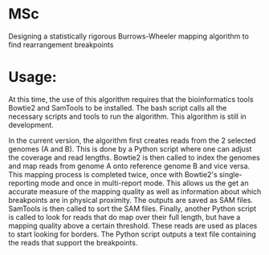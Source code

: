 # MSc
Designing a statistically rigorous Burrows-Wheeler mapping algorithm to find rearrangement breakpoints

# Usage:
At this time, the use of this algorithm requires that the bioinformatics tools Bowtie2 and SamTools to be installed.
The bash script calls all the necessary scripts and tools to run the algorithm. This algorithm is still in development. 

In the current version, the algorithm first creates reads from the 2 selected genomes (A and B). This is done by a 
Python script where one can adjust the coverage and read lengths. Bowtie2 is then called to index the genomes and 
map reads from genome A onto reference genome B and vice versa. This mapping process is completed twice, once 
with Bowtie2's single-reporting mode and once in multi-report mode. This allows us the get an accurate measure of 
the mapping quality as well as information about which breakpoints are in physical proximity. The outputs are saved as 
SAM files. SamTools is then called to sort the SAM files. Finally, another Python script is called to look for reads 
that do map over their full length, but have a mapping quality above a certain threshold. These reads are used as places 
to start looking for borders. The Python script outputs a text file containing the reads that support the breakpoints. 